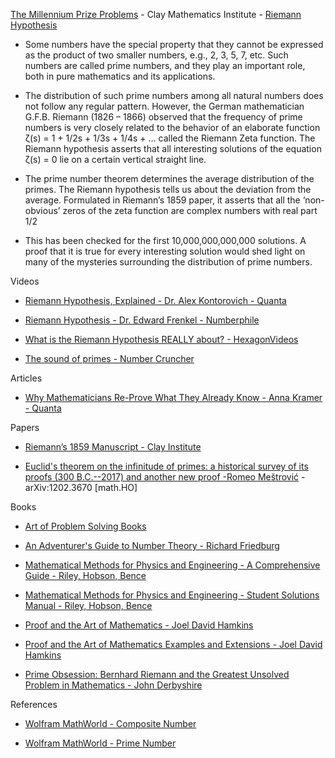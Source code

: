 [The Millennium Prize Problems](https://www.claymath.org/millennium-problems/) - Clay Mathematics Institute -  [Riemann Hypothesis](https://www.claymath.org/millennium/riemann-hypothesis/)

* Some numbers have the special property that they cannot be expressed as the product of two smaller numbers, e.g., 2, 3, 5, 7, etc. Such numbers are called prime numbers, and they play an important role, both in pure mathematics and its applications.
  
* The distribution of such prime numbers among all natural numbers does not follow any regular pattern.  However, the German mathematician G.F.B. Riemann (1826 – 1866) observed that the frequency of prime numbers is very closely related to the behavior of an elaborate function ζ(s) = 1 + 1/2s + 1/3s + 1/4s + …  called the Riemann Zeta function. The Riemann hypothesis asserts that all interesting solutions of the equation ζ(s) = 0 lie on a certain vertical straight line.

* The prime number theorem determines the average distribution of the primes. The Riemann hypothesis tells us about the deviation from the average. Formulated in Riemann’s 1859 paper, it asserts that all the ‘non-obvious’ zeros of the zeta function are complex numbers with real part 1/2

* This has been checked for the first 10,000,000,000,000 solutions. A proof that it is true for every interesting solution would shed light on many of the mysteries surrounding the distribution of prime numbers.

Videos

* [Riemann Hypothesis, Explained - Dr. Alex Kontorovich - Quanta](https://www.quantamagazine.org/videos/the-riemann-hypothesis-explained/)

* [Riemann Hypothesis  - Dr. Edward Frenkel - Numberphile](https://www.youtube.com/watch?v=d6c6uIyieoo)

* [What is the Riemann Hypothesis REALLY about? - HexagonVideos](https://youtu.be/e4kOh7qlsM4?si=R2kKWu3ta_EeCMZI)

* [The sound of primes - Number Cruncher](https://youtu.be/sff8DEEZOfs?si=IWbGw4vdih2gHyms)

Articles

* [Why Mathematicians Re-Prove What They Already Know - Anna Kramer - Quanta](https://www.quantamagazine.org/why-mathematicians-re-prove-what-they-already-know-20230426/)

Papers

* [Riemann’s 1859 Manuscript - Clay Institute](https://www.claymath.org/collections/riemanns-1859-manuscript/)

* [Euclid's theorem on the infinitude of primes: a historical survey of its proofs (300 B.C.--2017) and another new proof -Romeo Meštrović](https://arxiv.org/abs/1202.3670) - arXiv:1202.3670 [math.HO]

Books

* [Art of Problem Solving Books](https://artofproblemsolving.com/store/list/all-products)

* [An Adventurer's Guide to Number Theory - Richard Friedburg](https://store.doverpublications.com/0486281337.html)

* [Mathematical Methods for Physics and Engineering - A Comprehensive Guide - Riley, Hobson, Bence](https://www.cambridge.org/us/academic/subjects/physics/mathematical-methods/mathematical-methods-physics-and-engineering-comprehensive-guide-3rd-edition?format=PB&isbn=9780521679718)

* [Mathematical Methods for Physics and Engineering - Student Solutions Manual - Riley, Hobson, Bence](https://www.cambridge.org/highereducation/books/student-solution-manual-for-mathematical-methods-for-physics-and-engineering-third-edition/1D37BB529AEA8F3DA59E31EC7C7039C0?chapterId=CBO9780511816130A009#contents)

* [Proof and the Art of Mathematics -  Joel David Hamkins](https://mitpress.mit.edu/9780262539791/)

* [Proof and the Art of Mathematics Examples and Extensions - Joel David Hamkins](https://mitpress.mit.edu/9780262542203/proof-and-the-art-of-mathematics/)

* [Prime Obsession: Bernhard Riemann and the Greatest Unsolved Problem in Mathematics - John Derbyshire](https://www.maa.org/press/maa-reviews/prime-obsession-bernhard-riemann-and-the-greatest-unsolved-problem-in-mathematics)

References

* [Wolfram MathWorld - Composite Number](https://mathworld.wolfram.com/CompositeNumber.html)

* [Wolfram MathWorld - Prime Number](https://mathworld.wolfram.com/PrimeNumber.html)
